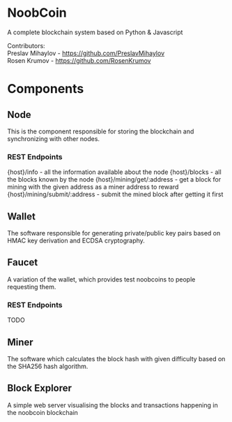 # NoobCoin
A complete blockchain system based on Python & Javascript

Contributors:  
Preslav Mihaylov - https://github.com/PreslavMihaylov  
Rosen Krumov - https://github.com/RosenKrumov

# Components

## Node
This is the component responsible for storing the blockchain and synchronizing with other nodes.

### REST Endpoints
{host}/info - all the information available about the node
{host}/blocks - all the blocks known by the node
{host}/mining/get/:address - get a block for mining with the given address as a miner address to reward  
{host}/mining/submit/:address - submit the mined block after getting it first

## Wallet
The software responsible for generating private/public key pairs based on HMAC key derivation and ECDSA cryptography.

## Faucet
A variation of the wallet, which provides test noobcoins to people requesting them.

### REST Endpoints
TODO

## Miner
The software which calculates the block hash with given difficulty based on the SHA256 hash algorithm.

## Block Explorer
A simple web server visualising the blocks and transactions happening in the noobcoin blockchain
